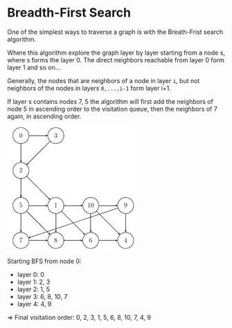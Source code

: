 # Breadth-First Search

One of the simplest ways to traverse a graph is with the Breath-Frist search algorithm.

Where this algorithm explore the graph layer by layer starting from 
a node s, where s forms the layer 0.
The direct neighbors reachable from layer 0 form layer 1 and so on...

Generally, the nodes that are neighbors of a node in layer `i`, but not neighbors
of the nodes in layers `0,...,i-1` form layer i+1.

If layer s contains nodes 7, 5 the algorithm will first add the neighbors of
node 5 in ascending order to the visitation queue, then the neighbors of 7 
again, in ascending order.

![Example generated by TUMGAD](../../../../resources/TraversalExample.png)

Starting BFS from node 0:

- layer 0: 0
- layer 1: 2, 3
- layer 2: 1, 5
- layer 3: 6, 8, 10, 7
- layer 4: 4, 9

=> Final visitation order: 0, 2, 3, 1, 5, 6, 8, 10, 7, 4, 9
